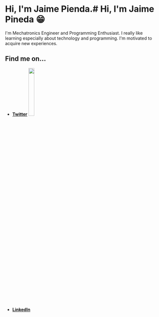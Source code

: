 # Hi, I'm Jaime Pienda.# Hi, I'm Jaime Pineda 😁

I'm Mechatronics Engineer and Programming Enthusiast. I really like learning especially about technology and programming. I'm motivated to acquire new experiences.

## Find me on...

* [**Twitter**](http://www.twitter.com/jpin730) <img src="https://image.flaticon.com/icons/svg/733/733579.svg" width="20%" height="20%"/>
* [**LinkedIn**](http://www.linkedin.com/in/jpin730)
